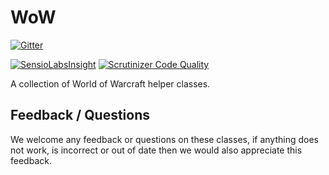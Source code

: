 WoW
===

[![Gitter](https://badges.gitter.im/Join%20Chat.svg)](https://gitter.im/taskforcedev/WoW?utm_source=badge&utm_medium=badge&utm_campaign=pr-badge&utm_content=badge)

[![SensioLabsInsight](https://insight.sensiolabs.com/projects/e3256ef7-be53-440f-9c2a-78ce9300964d/small.png)](https://insight.sensiolabs.com/projects/e3256ef7-be53-440f-9c2a-78ce9300964d) [![Scrutinizer Code Quality](https://scrutinizer-ci.com/g/taskforcedev/WoW/badges/quality-score.png?b=master)](https://scrutinizer-ci.com/g/taskforcedev/WoW/?branch=master)

A collection of World of Warcraft helper classes.

Feedback / Questions
---
We welcome any feedback or questions on these classes, if anything does not work, is incorrect or out of date then we would also appreciate this feedback.
